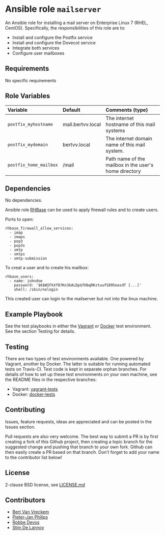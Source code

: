 # Ansible role `mailserver`

An Ansible role for installing a mail server on Enterprise Linux 7 (RHEL, CentOS). Specifically, the responsibilities of this role are to:

- Install and configure the Postfix service
- Install and configure the Dovecot service
- Integrate both services
- Configure user mailboxes

## Requirements

No specific requirements

## Role Variables


| Variable   | Default | Comments (type)  |
| :---       | :---    | :---             |
| `postfix_myhostname` | mail.bertvv.local      | The internet hostname of this mail systems |
| `postfix_mydomain` |  bertvv.local |  The internet domain name of this mail system. |
| `postfix_home_mailbox`  |  /mail |   Path name of the mailbox in the user's home directory|

## Dependencies

No dependencies.

Ansible role [RHBase](https://github.com/bertvv/ansible-role-rh-base) can be used to apply firewall rules and to create users.

Ports to open:

```
rhbase_firewall_allow_services:
  - imap
  - imaps
  - pop3
  - pop3s
  - smtp
  - smtps
  - smtp-submission

```

To creat a user and to create his mailbox:

```
rhbase_users:
  - name: johndoe
    password: '$6$WIFkXf07Kn3kALDp$fHbqRKztuufS895easdT [...]'
    shell: /sbin/nologin
```

This created user can login to the mailserver but not into the linux machine.

## Example Playbook

See the test playbooks in either the [Vagrant](https://github.com/bertvv/ansible-role-mailserver/blob/vagrant-tests/test.yml) or [Docker](https://github.com/bertvv/ansible-role-mailserver/blob/docker-tests/test.yml) test environment. See the section Testing for details.

## Testing

There are two types of test environments available. One powered by Vagrant, another by Docker. The latter is suitable for running automated tests on Travis-CI. Test code is kept in separate orphan branches. For details of how to set up these test environments on your own machine, see the README files in the respective branches:

- Vagrant: [vagrant-tests](https://github.com/bertvv/ansible-role-mailserver/tree/vagrant-tests)
- Docker: [docker-tests](https://github.com/bertvv/ansible-role-mailserver/tree/docker-tests)

## Contributing

Issues, feature requests, ideas are appreciated and can be posted in the Issues section.

Pull requests are also very welcome. The best way to submit a PR is by first creating a fork of this Github project, then creating a topic branch for the suggested change and pushing that branch to your own fork. Github can then easily create a PR based on that branch. Don't forget to add your name to the contributor list below!

## License

2-clause BSD license, see [LICENSE.md](LICENSE.md)

## Contributors

- [Bert Van Vreckem](https://github.com/bertvv)
- [Pieter-Jan Philips ](https://github.com/dhrpieterjan)
- [Robbe Devos](https://github.com/devosrobbe)
- [Stijn De Lannoy](https://github.com/StijnDL)
